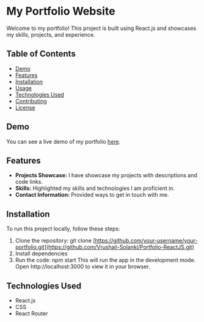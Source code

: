 # My Portfolio Website

Welcome to my portfolio! This project is built using React.js and showcases my skills, projects, and experience.

## Table of Contents

- [Demo](#demo)
- [Features](#features)
- [Installation](#installation)
- [Usage](#usage)
- [Technologies Used](#technologies-used)
- [Contributing](#contributing)
- [License](#license)

## Demo

You can see a live demo of my portfolio [here](https://vrushalisolanki.netlify.app/).

## Features

- **Projects Showcase:** I have showcase my projects with descriptions and code links.
- **Skills:** Highlighted my skills and technologies I am proficient in.
- **Contact Information:** Provided ways to get in touch with me.

## Installation

To run this project locally, follow these steps:

1. Clone the repository: git clone [https://github.com/your-username/your-portfolio.git](https://github.com/Vrushali-Solanki/Portfolio-ReactJS.git)
2. Install dependencies
3. Run the code: npm start
This will run the app in the development mode.
Open http://localhost:3000 to view it in your browser.

## Technologies Used
- React.js
- CSS
- React Router
